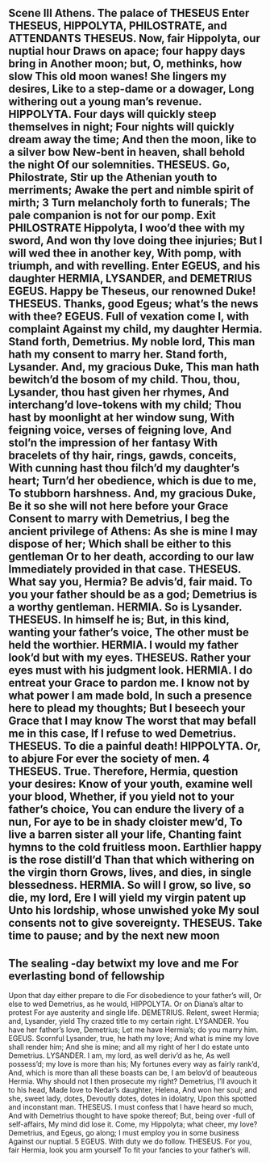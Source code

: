 Scene III Athens. The palace of THESEUS
Enter THESEUS, HIPPOLYTA, PHILOSTRATE, and ATTENDANTS
THESEUS. Now, fair Hippolyta, our nuptial hour
Draws on apace; four happy days bring in
Another moon; but, O, methinks, how slow
This old moon wanes! She lingers my desires,
Like to a step-dame or a dowager,
Long withering out a young man’s revenue.
HIPPOLYTA. Four days will quickly steep themselves in night;
Four nights will quickly dream away the time;
And then the moon, like to a silver bow
New-bent in heaven, shall behold the night
Of our solemnities.
THESEUS. Go, Philostrate,
Stir up the Athenian youth to merriments;
Awake the pert and nimble spirit of mirth;
3
Turn melancholy forth to funerals;
The pale companion is not for our pomp. Exit PHILOSTRATE
Hippolyta, I woo’d thee with my sword,
And won thy love doing thee injuries;
But I will wed thee in another key,
With pomp, with triumph, and with revelling.
Enter EGEUS, and his daughter HERMIA, LYSANDER, and DEMETRIUS
EGEUS. Happy be Theseus, our renowned Duke!
THESEUS. Thanks, good Egeus; what’s the news with thee?
EGEUS. Full of vexation come I, with complaint
Against my child, my daughter Hermia.
Stand forth, Demetrius. My noble lord,
This man hath my consent to marry her.
Stand forth, Lysander. And, my gracious Duke,
This man hath bewitch’d the bosom of my child.
Thou, thou, Lysander, thou hast given her rhymes,
And interchang’d love-tokens with my child;
Thou hast by moonlight at her window sung,
With feigning voice, verses of feigning love,
And stol’n the impression of her fantasy
With bracelets of thy hair, rings, gawds, conceits,
With cunning hast thou filch’d my daughter’s heart;
Turn’d her obedience, which is due to me,
To stubborn harshness. And, my gracious Duke,
Be it so she will not here before your Grace
Consent to marry with Demetrius,
I beg the ancient privilege of Athens:
As she is mine I may dispose of her;
Which shall be either to this gentleman
Or to her death, according to our law
Immediately provided in that case.
THESEUS. What say you, Hermia? Be advis’d, fair maid.
To you your father should be as a god;
Demetrius is a worthy gentleman.
HERMIA. So is Lysander.
THESEUS. In himself he is;
But, in this kind, wanting your father’s voice,
The other must be held the worthier.
HERMIA. I would my father look’d but with my eyes.
THESEUS. Rather your eyes must with his judgment look.
HERMIA. I do entreat your Grace to pardon me.
I know not by what power I am made bold,
In such a presence here to plead my thoughts;
But I beseech your Grace that I may know
The worst that may befall me in this case,
If I refuse to wed Demetrius.
THESEUS. To die a painful death!
HIPPOLYTA. Or, to abjure
For ever the society of men.
4
THESEUS. True. Therefore, Hermia, question your desires:
Know of your youth, examine well your blood,
Whether, if you yield not to your father’s choice,
You can endure the livery of a nun,
For aye to be in shady cloister mew’d,
To live a barren sister all your life,
Chanting faint hymns to the cold fruitless moon.
Earthlier happy is the rose distill’d
Than that which withering on the virgin thorn
Grows, lives, and dies, in single blessedness.
HERMIA. So will I grow, so live, so die, my lord,
Ere I will yield my virgin patent up
Unto his lordship, whose unwished yoke
My soul consents not to give sovereignty.
THESEUS. Take time to pause; and by the next new moon
-
The sealing
-day betwixt my love and me
For everlasting bond of fellowship
-
Upon that day either prepare to die
For disobedience to your father’s will,
Or else to wed Demetrius, as he would,
HIPPOLYTA. Or on Diana’s altar to protest
For aye austerity and single life.
DEMETRIUS. Relent, sweet Hermia; and, Lysander, yield
Thy crazed title to my certain right.
LYSANDER. You have her father’s love, Demetrius;
Let me have Hermia’s; do you marry him.
EGEUS. Scornful Lysander, true, he hath my love;
And what is mine my love shall render him;
And she is mine; and all my right of her
I do estate unto Demetrius.
LYSANDER. I am, my lord, as well deriv’d as he,
As well possess’d; my love is more than his;
My fortunes every way as fairly rank’d,
And, which is more than all these boasts can be,
I am belov’d of beauteous Hermia.
Why should not I then prosecute my right?
Demetrius, I’ll avouch it to his head,
Made love to Nedar’s daughter, Helena,
And won her soul; and she, sweet lady, dotes,
Devoutly dotes, dotes in idolatry,
Upon this spotted and inconstant man.
THESEUS. I must confess that I have heard so much,
And with Demetrius thought to have spoke thereof;
But, being over
-full of self-affairs,
My mind did lose it.
Come, my Hippolyta; what cheer, my love?
Demetrius, and Egeus, go along;
I must employ you in some business
Against our nuptial.
5
EGEUS. With duty we do follow.
THESEUS. For you, fair Hermia, look you arm yourself
To fit your fancies to your father’s will.